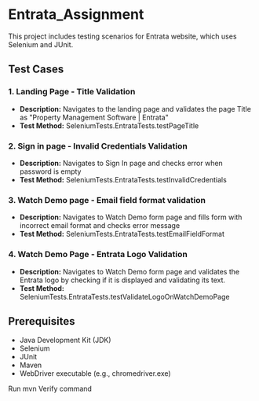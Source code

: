 # Entrata_Assignment

This project includes testing scenarios for Entrata website, which uses Selenium and JUnit.

## Test Cases

### 1. Landing Page - Title Validation

- **Description:** Navigates to the landing page and validates the page Title as "Property Management Software | Entrata"
- **Test Method:** SeleniumTests.EntrataTests.testPageTitle

### 2. Sign in page - Invalid Credentials Validation

- **Description:** Navigates to Sign In page and checks error when password is empty
- **Test Method:** SeleniumTests.EntrataTests.testInvalidCredentials

### 3. Watch Demo page - Email field format validation

- **Description:** Navigates to Watch Demo form page and fills form with incorrect email format and checks error message
- **Test Method:** SeleniumTests.EntrataTests.testEmailFieldFormat

### 4. Watch Demo Page - Entrata Logo Validation 

- **Description:** Navigates to Watch Demo form page and validates the Entrata logo by checking if it is displayed and validating its text.
- **Test Method:** SeleniumTests.EntrataTests.testValidateLogoOnWatchDemoPage

## Prerequisites

- Java Development Kit (JDK)
- Selenium
- JUnit
- Maven
- WebDriver executable (e.g., chromedriver.exe)

Run mvn Verify command

